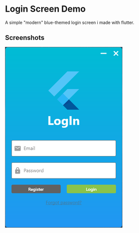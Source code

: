 # Login Screen Demo

A simple "modern" blue-themed login screen i made with flutter.

## Screenshots

![](screenshots/screenshot1.png)